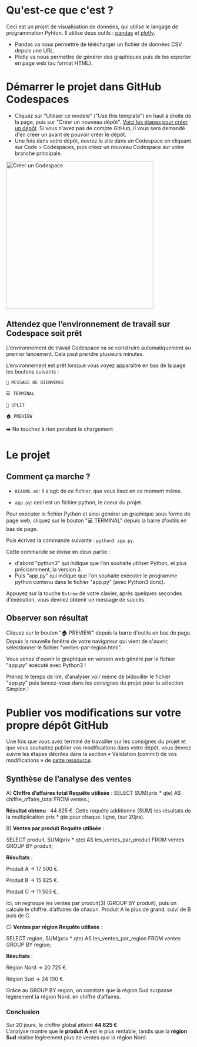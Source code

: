# Qu'est-ce que c'est ?

Ceci est un projet de visualisation de données, qui utilise le langage de programmation Pyhton.
Il utilise deux outils : [pandas](https://pandas.pydata.org/about/) et [plotly](https://plotly.com/python/).

- Pandas va nous permettre de télécharger un fichier de données CSV depuis une URL.
- Plotly va nous permettre de générer des graphiques puis de les exporter en page web (au format HTML).

# Démarrer le projet dans GitHub Codespaces
* Cliquez sur "Utiliser ce modèle" ("Use this template") en haut à droite de la page, puis sur "Créer un nouveau dépôt". [Voici les étapes pour créer un dépôt](https://docs.github.com/fr/repositories/creating-and-managing-repositories/creating-a-repository-from-a-template#creating-a-repository-from-a-template). Si vous n'avez pas de compte GitHub, il vous sera demandé d'en créer un avant de pouvoir créer le dépôt.
* Une fois dans votre dépôt, ouvrez le site dans un Codespace en cliquant sur Code > Codespaces, puis créez un nouveau Codespace sur votre branche principale.

<img alt="Créer un Codespace" src="https://github.com/user-attachments/assets/cb29a8da-d1ac-42f5-962c-7d43b8011324" width="400px"/><br/>

## Attendez que l’environnement de travail sur Codespace soit prêt

L'environnement de travail Codespace va se construire automatiquement au premier lancement. Cela peut prendre plusieurs minutes.

L’environnement est prêt lorsque vous voyez apparaître en bas de la page les boutons suivants :

    💬 MESSAGE DE BIENVENUE

    💻 TERMINAL

    🔎 SPLIT

    🏠 PREVIEW

➡️ Ne touchez à rien pendant le chargement.

# Le projet
## Comment ça marche ?

* `README.md`: Il s'agit de ce fichier, que vous lisez en ce moment même.

* `app.py`: ceci est un fichier python, le coeur du projet.

Pour executer le fichier Python et ainsi générer un graphique sous forme de page web, cliquez sur le bouton "💻 TERMINAL" depuis la barre d'outils en bas de page.

Puis écrivez la commande suivante : `python3 app.py`.

Cette commande se divise en deux partie : 
- d'abord "python3" qui indique que l'on souhaite utiliser Python, et plus précisemment, la version 3.
- Puis "app.py" qui indique que l'on souhaite exécuter le programme python contenu dans le fichier "app.py" (avec Python3 donc).

Appuyez sur la touche `Entrée` de votre clavier, après quelques secondes d'exécution, vous devriez obtenir un message de succès.

## Observer son résultat

Cliquez sur le bouton "🏠 PREVIEW" depuis la barre d'outils en bas de page.
Depuis la nouvelle fenêtre de votre navigateur qui vient de s'ouvrir, sélectionner le fichier "ventes-par-region.html".

Vous venez d'ouvrir le graphique en version web généré par le fichier "app.py" exécuté avec Python3 !

Prenez le temps de lire, d'analyser voir même de bidouiller le fichier "app.py" puis lancez-vous dans les consignes du projet pour la sélection Simplon !

# Publier vos modifications sur votre propre dépôt GitHub
Une fois que vous avez terminé de travailler sur les consignes du projet et que vous souhaitez publier vos modifications dans votre dépôt, vous devrez suivre les étapes décrites dans la section « Validation (commit) de vos modifications » de [cette ressource](https://docs.github.com/fr/codespaces/developing-in-a-codespace/using-source-control-in-your-codespace#validation-commit-de-vos-modifications
).



## Synthèse de l’analyse des ventes

A) **Chiffre d’affaires total**
**Requête utilisée** :
SELECT SUM(prix * qte) AS chiffre_affaire_total FROM ventes.;  

**Résultat obtenu** : 44 825 €. 
 Cette requête additionne (SUM) les résultats de la multiplication prix * qte pour chaque.  ligne, (sur 20jrs).


B) **Ventes par produit**
**Requête utilisée** :

SELECT produit, SUM(prix * qte) AS les_ventes_par_produit FROM ventes GROUP BY produit;  

**Résultats** :

Produit A → 17 500 €. 

Produit B → 15 825 €. 

Produit C → 11 500 €. 

 Ici, on regroupe les ventes par produit(3) (GROUP BY produit), puis on calcule le chiffre.  d’affaires de chacun. Produit A le plus de grand, suivi de B puis de C.

C) **Ventes par région**
**Requête utilisée** :

SELECT region, SUM(prix * qte) AS les_ventes_par_region FROM ventes GROUP BY region;  

**Résultats** :

Région Nord → 20 725 €. 

Région Sud → 24 100 €. 

 Grâce au GROUP BY region, on constate que la région Sud surpasse légèrement la région Nord.  en chiffre d’affaires.

###  Conclusion

Sur 20 jours, le chiffre global atteint **44 825 €**.  
L’analyse montre que le **produit A** est le plus rentable, tandis que la **région Sud** réalise légèrement plus de ventes que la région Nord.  



